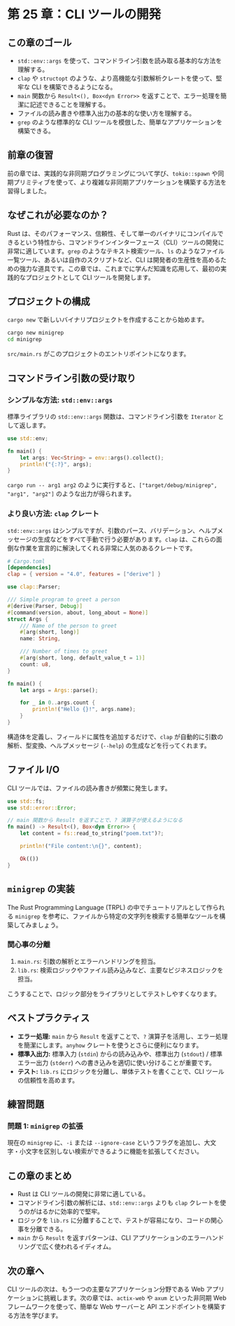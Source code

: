 # 第 25 章：CLI ツールの開発

## この章のゴール
- `std::env::args` を使って、コマンドライン引数を読み取る基本的な方法を理解する。
- `clap` や `structopt` のような、より高機能な引数解析クレートを使って、堅牢な CLI を構築できるようになる。
- `main` 関数から `Result<(), Box<dyn Error>>` を返すことで、エラー処理を簡潔に記述できることを理解する。
- ファイルの読み書きや標準入出力の基本的な使い方を理解する。
- `grep` のような標準的な CLI ツールを模倣した、簡単なアプリケーションを構築できる。

## 前章の復習
前の章では、実践的な非同期プログラミングについて学び、`tokio::spawn` や同期プリミティブを使って、より複雑な非同期アプリケーションを構築する方法を習得しました。

## なぜこれが必要なのか？
Rust は、そのパフォーマンス、信頼性、そして単一のバイナリにコンパイルできるという特性から、コマンドラインインターフェース（CLI）ツールの開発に非常に適しています。`grep` のようなテキスト検索ツール、`ls` のようなファイル一覧ツール、あるいは自作のスクリプトなど、CLI は開発者の生産性を高めるための強力な道具です。この章では、これまでに学んだ知識を応用して、最初の実践的なプロジェクトとして CLI ツールを開発します。

## プロジェクトの構成
`cargo new` で新しいバイナリプロジェクトを作成することから始めます。
```sh
cargo new minigrep
cd minigrep
```
`src/main.rs` がこのプロジェクトのエントリポイントになります。

## コマンドライン引数の受け取り
### シンプルな方法: `std::env::args`
標準ライブラリの `std::env::args` 関数は、コマンドライン引数を `Iterator` として返します。
```rust
use std::env;

fn main() {
    let args: Vec<String> = env::args().collect();
    println!("{:?}", args);
}
```
`cargo run -- arg1 arg2` のように実行すると、`["target/debug/minigrep", "arg1", "arg2"]` のような出力が得られます。

### より良い方法: `clap` クレート
`std::env::args` はシンプルですが、引数のパース、バリデーション、ヘルプメッセージの生成などをすべて手動で行う必要があります。`clap` は、これらの面倒な作業を宣言的に解決してくれる非常に人気のあるクレートです。
```toml
# Cargo.toml
[dependencies]
clap = { version = "4.0", features = ["derive"] }
```

```rust
use clap::Parser;

/// Simple program to greet a person
#[derive(Parser, Debug)]
#[command(version, about, long_about = None)]
struct Args {
    /// Name of the person to greet
    #[arg(short, long)]
    name: String,

    /// Number of times to greet
    #[arg(short, long, default_value_t = 1)]
    count: u8,
}

fn main() {
    let args = Args::parse();

    for _ in 0..args.count {
        println!("Hello {}!", args.name);
    }
}
```
構造体を定義し、フィールドに属性を追加するだけで、`clap` が自動的に引数の解析、型変換、ヘルプメッセージ (`--help`) の生成などを行ってくれます。

## ファイル I/O
CLI ツールでは、ファイルの読み書きが頻繁に発生します。
```rust
use std::fs;
use std::error::Error;

// main 関数から Result を返すことで、? 演算子が使えるようになる
fn main() -> Result<(), Box<dyn Error>> {
    let content = fs::read_to_string("poem.txt")?;

    println!("File content:\n{}", content);

    Ok(())
}
```

## `minigrep` の実装
The Rust Programming Language (TRPL) の中でチュートリアルとして作られる `minigrep` を参考に、ファイルから特定の文字列を検索する簡単なツールを構築してみましょう。

### 関心事の分離
1.  `main.rs`: 引数の解析とエラーハンドリングを担当。
2.  `lib.rs`: 検索ロジックやファイル読み込みなど、主要なビジネスロジックを担当。

こうすることで、ロジック部分をライブラリとしてテストしやすくなります。

## ベストプラクティス
- **エラー処理:** `main` から `Result` を返すことで、`?` 演算子を活用し、エラー処理を簡潔にします。`anyhow` クレートを使うとさらに便利になります。
- **標準入出力:** 標準入力 (`stdin`) からの読み込みや、標準出力 (`stdout`) / 標準エラー出力 (`stderr`) への書き込みを適切に使い分けることが重要です。
- **テスト:** `lib.rs` にロジックを分離し、単体テストを書くことで、CLI ツールの信頼性を高めます。

## 練習問題
### 問題 1: `minigrep` の拡張
現在の `minigrep` に、`-i` または `--ignore-case` というフラグを追加し、大文字・小文字を区別しない検索ができるように機能を拡張してください。

## この章のまとめ
- Rust は CLI ツールの開発に非常に適している。
- コマンドライン引数の解析には、`std::env::args` よりも `clap` クレートを使うのがはるかに効率的で堅牢。
- ロジックを `lib.rs` に分離することで、テストが容易になり、コードの関心事を分離できる。
- `main` から `Result` を返すパターンは、CLI アプリケーションのエラーハンドリングで広く使われるイディオム。

## 次の章へ
CLI ツールの次は、もう一つの主要なアプリケーション分野である Web アプリケーションに挑戦します。次の章では、`actix-web` や `axum` といった非同期 Web フレームワークを使って、簡単な Web サーバーと API エンドポイントを構築する方法を学びます。
